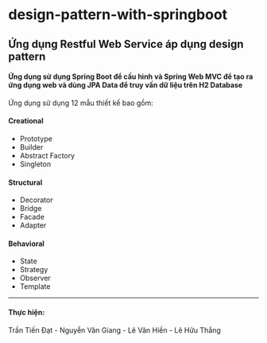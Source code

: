 # design-pattern-with-springboot

<h2> Ứng dụng Restful Web Service áp dụng design pattern </h2>
<h4>Ứng dụng sử dụng Spring Boot để cấu hình và Spring Web MVC để tạo ra ứng dụng web và dùng JPA Data để truy vấn dữ liệu trên H2 Database</h4>
Ứng dụng sử dụng 12 mẫu thiết kế bao gồm:

#### Creational
- Prototype
- Builder
- Abstract Factory
- Singleton
#### Structural
- Decorator
- Bridge
- Facade
- Adapter
#### Behavioral
- State
- Strategy
- Observer
- Template
<hr>
<h4>Thực hiện:</h4>
Trần Tiến Đạt - Nguyễn Văn Giang - Lê Văn Hiền - Lê Hữu Thắng